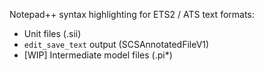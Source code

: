 Notepad++ syntax highlighting for ETS2 / ATS text formats:

* Unit files (.sii)
* `edit_save_text` output (SCSAnnotatedFileV1)
* [WIP] Intermediate model files (.pi*)
